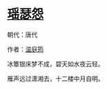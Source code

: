 # [瑶瑟怨](http://so.gushiwen.org/view_31816.aspx)

朝代：唐代

作者：[温庭筠](http://so.gushiwen.org/author_415.aspx)

冰簟银床梦不成，碧天如水夜云轻。 

雁声远过潇湘去，十二楼中月自明。

